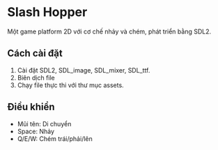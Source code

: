 # Slash Hopper
Một game platform 2D với cơ chế nhảy và chém, phát triển bằng SDL2.

## Cách cài đặt
1. Cài đặt SDL2, SDL_image, SDL_mixer, SDL_ttf.
2. Biên dịch file
3. Chạy file thực thi với thư mục assets.

## Điều khiển
- Mũi tên: Di chuyển
- Space: Nhảy
- Q/E/W: Chém trái/phải/lên
